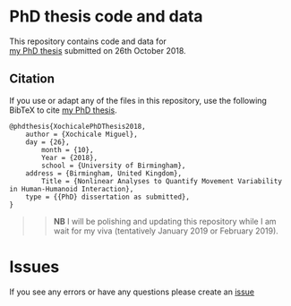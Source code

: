# PhD thesis code and data
This repository contains code and data for  
[my PhD thesis](https://github.com/mxochicale/phd-thesis)
submitted on 26th October 2018. 


## Citation
If you use or adapt any of the files in this repository,
use the following BibTeX to cite 
[my PhD thesis](https://github.com/mxochicale/phd-thesis).

```
@phdthesis{XochicalePhDThesis2018,
	author = {Xochicale Miguel},
	day = {26},
    	month = {10},
    	Year = {2018},
    	school = {University of Birmingham},
  	address = {Birmingham, United Kingdom},
    	Title = {Nonlinear Analyses to Quantify Movement Variability in Human-Humanoid Interaction},
  	type = {{PhD} dissertation as submitted},
}
```

>> **NB** I will be polishing and updating this repository
while I am wait for my viva (tentatively January 2019 or February 2019).


# Issues
If you see any errors or have any questions
please create an [issue](https://github.com/mxochicale/phd-thesis-code-data/issues)


